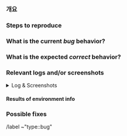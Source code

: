 <!---
제출 전 필독!

1. 이슈 제목은 "문제점"을 간결하게 요약해야 합니다.
2. 반드시 label::bug 를 달아주세요
3. 중복된 이슈가 없는지 확인해야 합니다.
   1. 관련 키워드로 검색
   2. "type::bug" 레이블로 필터링
--->

### 개요

<!-- 발생한 버그를 간략히 요약해주세요. -->

### Steps to reproduce
<!-- 버그를 재현하는 방법을 순서대로 적어주세요. (중요) -->

### What is the current *bug* behavior?
<!-- 
버그가 어떻게 발생하는지 상세히 설명해주세요 
이로인해 사용자가 겪는 불편함을 이해할 수 있어야 합니다.
-->

### What is the expected *correct* behavior?
<!-- 
버그가 발생하지 않았을 때의 정상적인 동작을 설명해주세요.
이 동작 여부를 통해 버그가 해결되었는지 확인할 수 있습니다.
 -->

### Relevant logs and/or screenshots
<!-- 
버그가 발생했을 때의 로그와 스크린샷을 첨부해주세요.
버그를 재현하는데 필요한 정보를 제공할 수 있어야 합니다.
(```) 포맷을 통해 코드 블럭으로 작성해주세요.
 -->

<details>
<summary>Log & Screenshots</summary>
<pre>

(For installations with omnibus-gitlab package run and paste the output of:
`sudo gitlab-rake gitlab:env:info`)

(For installations from source run and paste the output of:
`sudo -u git -H bundle exec rake gitlab:env:info RAILS_ENV=production`)

</pre>
</details>

#### Results of environment info
<!-- 
1. `navigator.userAgent` 와 `navigator.appVersion` 을 실행한 결과를 첨부해주세요.
2. `import.meta.env` 출력 결과를 첨부해주세요.
 -->

### Possible fixes

<!-- 
할 수 있다면, 문제의 원인과 해결 방법을 설명해주세요.
-->

/label ~"type::bug"

